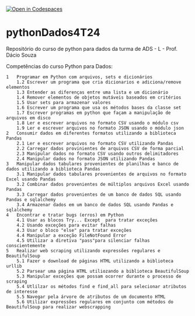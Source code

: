 [![Open in Codespaces](https://classroom.github.com/assets/launch-codespace-2972f46106e565e64193e422d61a12cf1da4916b45550586e14ef0a7c637dd04.svg)](https://classroom.github.com/open-in-codespaces?assignment_repo_id=17164205)
# pythonDados4T24

Repositório do curso de python para dados da turma de ADS - L - Prof. Dácio Souza


Competências do curso Python para Dados:


```
1	Programar em Python com arquivos, sets e dicionários
	1.2	Escrever um programa que cria dicionarios e adiciona/remove elementos
	1.3	Entender as diferenças entre uma lista e um dicionário
	1.4	Remover elementos de objetos mutáveis baseados em critérios
	1.5	Usar sets para armazenar valores
	1.6	Escrever um programa que usa os métodos bases da classe set
	1.7	Escrever programas em python que façam a manipulação de arquivos em disco
	1.8	Ler e escrever arquivos no formato CSV usando o módulo csv
	1.9	Ler e escrever arquivos no formato JSON usando o módulo json
2	Consumir dados em diferentes formatos utilizando a biblioteca Pandas
	2.1	Ler e escrever arquivos no formato CSV utilizando Pandas
	2.2	Carregar dados provinientes de arquivos CSV de forma parcial
	2.3	Manipular dados no formato CSV usando outros delimitadores
	2.4	Manipular dados no formato JSON utilizando Pandas
3	Manipular dados tabulares provenientes de planilhas e banco de dados utilizando a biblioteca Pandas
	3.1	Manipular dados tabulares provenientes de arquivos no formato Excel usando Pandas
	3.2	Combinar dados provenientes de múltiplos arquivos Excel usando Pandas
	3.3	Carregar dados provenientes de um banco de dados SQL usando Pandas e sqlalchemy
	3.4	Armazenar dados em um banco de dados SQL usando Pandas e sqlalchemy
4	Encontrar e tratar bugs (erros) em Python
	4.1	Usar as blocos Try... Except  para tratar exceções
	4.2	Usando exceções para evitar falhas
	4.3	Usar o bloco "else" para tratar exceções
	4.4	Manipular a exceção FileNotFound Error
	4.5	Utilizar a diretiva "pass"para silenciar falhas conscientemente
5	Realizar web scraping utilizando expressões regulares e BeautifulSoup
	5.1	Fazer o download de páginas HTML utilizando a biblioteca urllib
	5.2	Parsear uma página HTML utiliozando a biblioteca BeautifulSoup
	5.3	Manipular exceções que possam ocorrer durante o processo de scraping
	5.4	Utlilzar os métodos find e find_all para selecionar atributos de interesse
	5.5	Navegar pela árvore de atributos de um documento HTML
	5.6	Utilizar expressões regulares em conjunto com métodos do BeautifulSoup para realizar webscrapping
```
